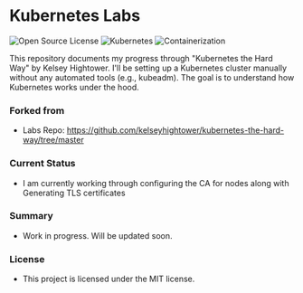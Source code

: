 # Kubernetes Labs
![Open Source License](https://img.shields.io/badge/License-MIT-blue)
![Kubernetes](https://https://img.shields.io/badge/Kubernetes-blue)
![Containerization](https://img.shields.io/badge/Containers-blue)


This repository documents my progress through "Kubernetes the Hard Way" by Kelsey Hightower. I'll be setting up a Kubernetes cluster manually without any automated tools (e.g., kubeadm). The goal is to understand how Kubernetes works under the hood. 

### Forked from
- Labs Repo: https://github.com/kelseyhightower/kubernetes-the-hard-way/tree/master




### Current Status
- I am currently working through configuring the CA for nodes along with Generating TLS certificates


### Summary
- Work in progress. Will be updated soon.

### License
- This project is licensed under the MIT license. 
